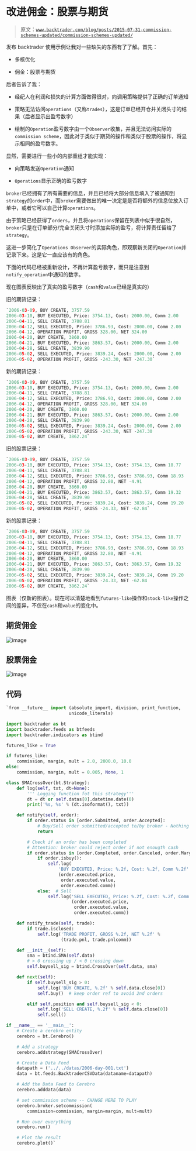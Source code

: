 # 改进佣金：股票与期货

> 原文：[`www.backtrader.com/blog/posts/2015-07-31-commission-schemes-updated/commission-schemes-updated/`](https://www.backtrader.com/blog/posts/2015-07-31-commission-schemes-updated/commission-schemes-updated/)

发布 backtrader 使用示例让我对一些缺失的东西有了了解。首先：

+   多核优化

+   佣金：股票与期货

后者告诉了我：

+   经纪人在利润和损失的计算方面做得很对，向调用策略提供了正确的订单通知

+   策略无法访问`operations`（又称`trades`），这是订单已经开仓并关闭头寸的结果（后者显示出盈亏数字）

+   绘制的`Operation`盈亏数字由一个`Observer`收集，并且无法访问实际的`commission scheme`，因此对于类似于期货的操作和类似于股票的操作，将显示相同的盈亏数字。

显然，需要进行一些小的内部重组才能实现：

+   向策略发送`Operation`通知

+   `Operations`显示正确的盈亏数字

`broker`已经拥有了所有需要的信息，并且已经将大部分信息填入了被通知到`strategy`的`order`中，而`broker`需要做出的唯一决定是是否将额外的信息位放入订单中，或者它可以自己计算`operations`。 

由于策略已经获得了`orders`，并且将`operations`保留在列表中似乎很自然，`broker`只是在订单部分/完全关闭头寸时添加实际的盈亏，将计算责任留给了`strategy`。

这进一步简化了`Operations Observer`的实际角色，即观察新关闭的`Operation`并记录下来。这是它一直应该有的角色。

下面的代码已经被重新设计，不再计算盈亏数字，而只是注意到`notify_operation`中通知的数字。

现在图表反映出了真实的盈亏数字（`cash`和`value`已经是真实的）

旧的期货记录：

```py
`2006-03-09, BUY CREATE, 3757.59
2006-03-10, BUY EXECUTED, Price: 3754.13, Cost: 2000.00, Comm 2.00
2006-04-11, SELL CREATE, 3788.81
2006-04-12, SELL EXECUTED, Price: 3786.93, Cost: 2000.00, Comm 2.00
2006-04-12, OPERATION PROFIT, GROSS 328.00, NET 324.00
2006-04-20, BUY CREATE, 3860.00
2006-04-21, BUY EXECUTED, Price: 3863.57, Cost: 2000.00, Comm 2.00
2006-04-28, SELL CREATE, 3839.90
2006-05-02, SELL EXECUTED, Price: 3839.24, Cost: 2000.00, Comm 2.00
2006-05-02, OPERATION PROFIT, GROSS -243.30, NET -247.30` 
```

新的期货记录：

```py
`2006-03-09, BUY CREATE, 3757.59
2006-03-10, BUY EXECUTED, Price: 3754.13, Cost: 2000.00, Comm 2.00
2006-04-11, SELL CREATE, 3788.81
2006-04-12, SELL EXECUTED, Price: 3786.93, Cost: 2000.00, Comm 2.00
2006-04-12, OPERATION PROFIT, GROSS 328.00, NET 324.00
2006-04-20, BUY CREATE, 3860.00
2006-04-21, BUY EXECUTED, Price: 3863.57, Cost: 2000.00, Comm 2.00
2006-04-28, SELL CREATE, 3839.90
2006-05-02, SELL EXECUTED, Price: 3839.24, Cost: 2000.00, Comm 2.00
2006-05-02, OPERATION PROFIT, GROSS -243.30, NET -247.30
2006-05-02, BUY CREATE, 3862.24` 
```

旧的股票记录：

```py
`2006-03-09, BUY CREATE, 3757.59
2006-03-10, BUY EXECUTED, Price: 3754.13, Cost: 3754.13, Comm 18.77
2006-04-11, SELL CREATE, 3788.81
2006-04-12, SELL EXECUTED, Price: 3786.93, Cost: 3786.93, Comm 18.93
2006-04-12, OPERATION PROFIT, GROSS 32.80, NET -4.91
2006-04-20, BUY CREATE, 3860.00
2006-04-21, BUY EXECUTED, Price: 3863.57, Cost: 3863.57, Comm 19.32
2006-04-28, SELL CREATE, 3839.90
2006-05-02, SELL EXECUTED, Price: 3839.24, Cost: 3839.24, Comm 19.20
2006-05-02, OPERATION PROFIT, GROSS -24.33, NET -62.84` 
```

新的股票记录：

```py
`2006-03-09, BUY CREATE, 3757.59
2006-03-10, BUY EXECUTED, Price: 3754.13, Cost: 3754.13, Comm 18.77
2006-04-11, SELL CREATE, 3788.81
2006-04-12, SELL EXECUTED, Price: 3786.93, Cost: 3786.93, Comm 18.93
2006-04-12, OPERATION PROFIT, GROSS 32.80, NET -4.91
2006-04-20, BUY CREATE, 3860.00
2006-04-21, BUY EXECUTED, Price: 3863.57, Cost: 3863.57, Comm 19.32
2006-04-28, SELL CREATE, 3839.90
2006-05-02, SELL EXECUTED, Price: 3839.24, Cost: 3839.24, Comm 19.20
2006-05-02, OPERATION PROFIT, GROSS -24.33, NET -62.84
2006-05-02, BUY CREATE, 3862.24` 
```

图表（仅新的图表）。现在可以清楚地看到`futures-like`操作和`stock-like`操作之间的差异，不仅在`cash`和`value`的变化中。

## 期货佣金

![image](img/c7fac4a655850567f4e077b6fd13a5ad.png)

## 股票佣金

![image](img/51b5f90f9665ecb3e5aecbb3d4ad750f.png)

## 代码

```py
`from __future__ import (absolute_import, division, print_function,
                        unicode_literals)

import backtrader as bt
import backtrader.feeds as btfeeds
import backtrader.indicators as btind

futures_like = True

if futures_like:
    commission, margin, mult = 2.0, 2000.0, 10.0
else:
    commission, margin, mult = 0.005, None, 1

class SMACrossOver(bt.Strategy):
    def log(self, txt, dt=None):
        ''' Logging function fot this strategy'''
        dt = dt or self.datas[0].datetime.date(0)
        print('%s, %s' % (dt.isoformat(), txt))

    def notify(self, order):
        if order.status in [order.Submitted, order.Accepted]:
            # Buy/Sell order submitted/accepted to/by broker - Nothing to do
            return

        # Check if an order has been completed
        # Attention: broker could reject order if not enougth cash
        if order.status in [order.Completed, order.Canceled, order.Margin]:
            if order.isbuy():
                self.log(
                    'BUY EXECUTED, Price: %.2f, Cost: %.2f, Comm %.2f' %
                    (order.executed.price,
                     order.executed.value,
                     order.executed.comm))
            else:  # Sell
                self.log('SELL EXECUTED, Price: %.2f, Cost: %.2f, Comm %.2f' %
                         (order.executed.price,
                          order.executed.value,
                          order.executed.comm))

    def notify_trade(self, trade):
        if trade.isclosed:
            self.log('TRADE PROFIT, GROSS %.2f, NET %.2f' %
                     (trade.pnl, trade.pnlcomm))

    def __init__(self):
        sma = btind.SMA(self.data)
        # > 0 crossing up / < 0 crossing down
        self.buysell_sig = btind.CrossOver(self.data, sma)

    def next(self):
        if self.buysell_sig > 0:
            self.log('BUY CREATE, %.2f' % self.data.close[0])
            self.buy()  # keep order ref to avoid 2nd orders

        elif self.position and self.buysell_sig < 0:
            self.log('SELL CREATE, %.2f' % self.data.close[0])
            self.sell()

if __name__ == '__main__':
    # Create a cerebro entity
    cerebro = bt.Cerebro()

    # Add a strategy
    cerebro.addstrategy(SMACrossOver)

    # Create a Data Feed
    datapath = ('../../datas/2006-day-001.txt')
    data = bt.feeds.BacktraderCSVData(dataname=datapath)

    # Add the Data Feed to Cerebro
    cerebro.adddata(data)

    # set commission scheme -- CHANGE HERE TO PLAY
    cerebro.broker.setcommission(
        commission=commission, margin=margin, mult=mult)

    # Run over everything
    cerebro.run()

    # Plot the result
    cerebro.plot()` 
```
